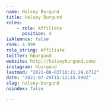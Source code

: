 ```yaml
---
name: Halsey Burgund
title: Halsey Burgund
roles:
    - role: Affiliate
      position: 4
isAlumnus: false
rank: 4.999
role_string: Affiliate
twitter: hburgund
website: http://halseyburgund.com/
instagram: hburgund
lastmod: "2021-08-03T10:21:29.671Z"
date: "2021-07-29T15:12:35.590Z"
slug: halsey-burgund
noindex: false

---
```

